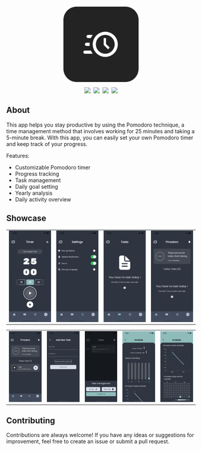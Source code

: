 <p align="center">
  <img src="https://raw.githubusercontent.com/mahmoud-eslami/resume/hide-contribute/pmodoro/app_icon.png" width=200 style="display: block; margin: 0 auto;">
</p>

<p align="center">
  <img src="https://img.shields.io/github/stars/time-mastery/pmodoro-application?style=social">&nbsp;
  <img src="https://img.shields.io/github/license/time-mastery/pmodoro-application?style=social">&nbsp;
<img src="https://img.shields.io/badge/-Dart-0175C2?style=flat-square&logo=dart&logoColor=white">&nbsp;
  <img src="https://img.shields.io/badge/-Flutter-02569B?style=flat-square&logo=flutter&logoColor=white">
</p>

## About

This app helps you stay productive by using the Pomodoro technique, a time management method that
involves working for 25 minutes and taking a 5-minute break. With this app, you can easily set your
own Pomodoro timer and keep track of your progress.

Features:

- Customizable Pomodoro timer
- Progress tracking
- Task management
- Daily goal setting
- Yearly analysis
- Daily activity overview

## Showcase

<table>
  <tr>
    <td><img src="https://raw.githubusercontent.com/mahmoud-eslami/resume/hide-contribute/pmodoro/readme/1.png"></td>
    <td><img src="https://raw.githubusercontent.com/mahmoud-eslami/resume/hide-contribute/pmodoro/readme/2.png"></td>
    <td><img src="https://raw.githubusercontent.com/mahmoud-eslami/resume/hide-contribute/pmodoro/readme/3.png"></td>
    <td><img src="https://raw.githubusercontent.com/mahmoud-eslami/resume/hide-contribute/pmodoro/readme/4.png"></td>

  </tr>
</table>

<table>
  <tr>
    <td><img src="https://raw.githubusercontent.com/mahmoud-eslami/resume/hide-contribute/pmodoro/readme/5.png"></td>
    <td><img src="https://raw.githubusercontent.com/mahmoud-eslami/resume/hide-contribute/pmodoro/readme/6.png"></td>
    <td><img src="https://raw.githubusercontent.com/mahmoud-eslami/resume/hide-contribute/pmodoro/readme/7.png"></td>
    <td><img src="https://raw.githubusercontent.com/mahmoud-eslami/resume/hide-contribute/pmodoro/readme/8.png"></td>
    <td><img src="https://raw.githubusercontent.com/mahmoud-eslami/resume/hide-contribute/pmodoro/readme/9.png"></td>
  </tr>
</table>

## Contributing

Contributions are always welcome! If you have any ideas or suggestions for improvement, feel free to
create an issue or submit a pull request.
